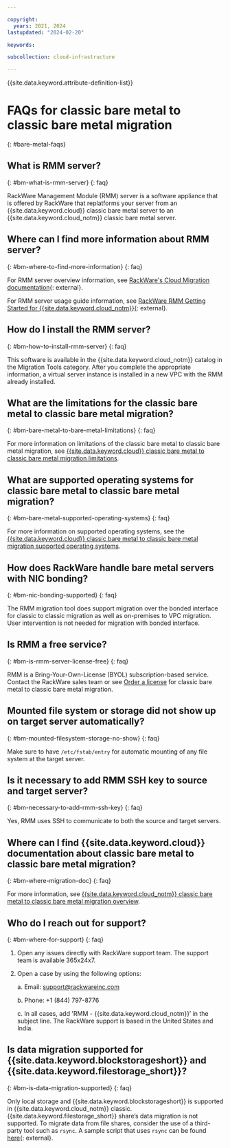 ```yaml
---

copyright:
  years: 2021, 2024
lastupdated: "2024-02-20"

keywords: 

subcollection: cloud-infrastructure

---
```


{{site.data.keyword.attribute-definition-list}}

# FAQs for classic bare metal to classic bare metal migration
{: #bare-metal-faqs}

## What is RMM server?
{: #bm-what-is-rmm-server}
{: faq}

RackWare Management Module (RMM) server is a software appliance that is offered by RackWare that replatforms your server from an {{site.data.keyword.cloud}} classic bare metal server to an {{site.data.keyword.cloud_notm}} classic bare metal server.

## Where can I find more information about RMM server?
{: #bm-where-to-find-more-information}
{: faq}

For RMM server overview information, see [RackWare's Cloud Migration documentation](https://www.rackwareinc.com/cloud-migration){: external}.

For RMM server usage guide information, see [RackWare RMM Getting Started for {{site.data.keyword.cloud_notm}}](https://www.rackwareinc.com/rackware-rmm-getting-started-for-ibm-cloud){: external}.

## How do I install the RMM server?
{: #bm-how-to-install-rmm-server}
{: faq}

This software is available in the {{site.data.keyword.cloud_notm}} catalog in the Migration Tools category. After you complete the appropriate information, a virtual server instance is installed in a new VPC with the RMM already installed.

## What are the limitations for the classic bare metal to classic bare metal migration?
{: #bm-bare-metal-to-bare-metal-limitations}
{: faq}

For more information on limitations of the classic bare metal to classic bare metal migration, see [{{site.data.keyword.cloud}} classic bare metal to classic bare metal migration limitations](/docs/cloud-infrastructure?topic=cloud-infrastructure-p-p-migration-bare-metal-overview#p-p-migration-bare-metal-limitations).

## What are supported operating systems for classic bare metal to classic bare metal migration?
{: #bm-bare-metal-supported-operating-systems}
{: faq}

For more information on supported operating systems, see the [{{site.data.keyword.cloud}} classic bare metal to classic bare metal migration supported operating systems](/docs/cloud-infrastructure?topic=cloud-infrastructure-p-p-migration-bare-metal-overview#p-p-migration-bare-metal-supported-os).

## How does RackWare handle bare metal servers with NIC bonding?
{: #bm-nic-bonding-supported}
{: faq}

The RMM migration tool does support migration over the bonded interface for classic to classic migration as well as on-premises to VPC migration. User intervention is not needed for migration with bonded interface.

## Is RMM a free service? 
{: #bm-is-rmm-server-license-free}
{: faq}

RMM is a Bring-Your-Own-License (BYOL) subscription-based service. Contact the RackWare sales team or see [Order a license](/docs/cloud-infrastructure?topic=cloud-infrastructure-p-p-migration-bare-metal-overview#p-p-migration-bare-metal-ordering-license) for classic bare metal to classic bare metal migration.

## Mounted file system or storage did not show up on target server automatically?
{: #bm-mounted-filesystem-storage-no-show}
{: faq}

Make sure to have `/etc/fstab/entry` for automatic mounting of any file system at the target server.

## Is it necessary to add RMM SSH key to source and target server?
{: #bm-necessary-to-add-rmm-ssh-key}
{: faq}

Yes, RMM uses SSH to communicate to both the source and target servers. 

## Where can I find {{site.data.keyword.cloud}} documentation about classic bare metal to classic bare metal migration?
{: #bm-where-migration-doc}
{: faq}

For more information, see [{{site.data.keyword.cloud_notm}} classic bare metal to classic bare metal migration overview](/docs/cloud-infrastructure?topic=cloud-infrastructure-p-p-migration-bare-metal-overview).


## Who do I reach out for support?
{: #bm-where-for-support}
{: faq}

1. Open any issues directly with RackWare support team. The support team is available 365x24x7.

2. Open a case by using the following options:

    a. Email: support@rackwareinc.com
  
    b. Phone: +1 (844) 797-8776
  
    c. In all cases, add 'RMM - {{site.data.keyword.cloud_notm}}’ in the subject line. The RackWare support is based in the United States and India.

## Is data migration supported for {{site.data.keyword.blockstorageshort}} and {{site.data.keyword.filestorage_short}}? 
{: #bm-is-data-migration-supported}
{: faq}

Only local storage and {{site.data.keyword.blockstorageshort}} is supported in {{site.data.keyword.cloud_notm}} classic. {{site.data.keyword.filestorage_short}} share’s data migration is not supported. To migrate data from file shares, consider the use of a third-party tool such as `rsync`. A sample script that uses `rsync` can be found [here](https://github.com/IBM-Cloud/vpc-migration-tools){: external}.









